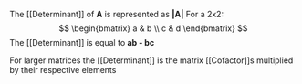 The [[Determinant]] of **A** is represented as **|A|**
For a 2x2:
$$ 
\begin{bmatrix}
a & b \\
c & d  
\end{bmatrix}	
$$ 
The [[Determinant]] is equal to **ab - bc**

 For larger matrices the [[Determinant]] is the matrix [[Cofactor]]s multiplied by their respective elements